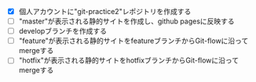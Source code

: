 - [x] 個人アカウントに"git-practice2"レポジトリを作成する
- [ ] "master"が表示される静的サイトを作成し、github pagesに反映する
- [ ] developブランチを作成する
- [ ] "feature"が表示される静的サイトをfeatureブランチからGit-flowに沿ってmergeする
- [ ] "hotfix"が表示される静的サイトをhotfixブランチからGit-flowに沿ってmergeする
